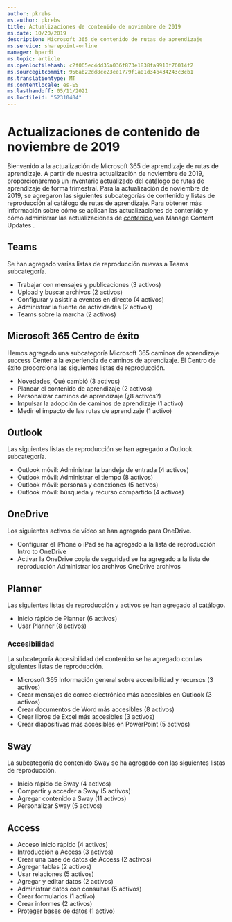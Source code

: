 ```yaml
---
author: pkrebs
ms.author: pkrebs
title: Actualizaciones de contenido de noviembre de 2019
ms.date: 10/20/2019
description: Microsoft 365 de contenido de rutas de aprendizaje
ms.service: sharepoint-online
manager: bpardi
ms.topic: article
ms.openlocfilehash: c2f065ec4dd35a036f873e1838fa9910f76014f2
ms.sourcegitcommit: 956ab22dd8ce23ee1779f1a01d34b434243c3cb1
ms.translationtype: MT
ms.contentlocale: es-ES
ms.lasthandoff: 05/11/2021
ms.locfileid: "52310404"
---
```

# <a name="november-2019-content-updates"></a>Actualizaciones de contenido de noviembre de 2019
Bienvenido a la actualización de Microsoft 365 de aprendizaje de rutas de aprendizaje. A partir de nuestra actualización de noviembre de 2019, proporcionaremos un inventario actualizado del catálogo de rutas de aprendizaje de forma trimestral. Para la actualización de noviembre de 2019, se agregaron las siguientes subcategorías de contenido y listas de reproducción al catálogo de rutas de aprendizaje. Para obtener más información sobre cómo se aplican las actualizaciones de contenido y cómo administrar las actualizaciones de [contenido,](custom_contentupdatesmanage.md)vea Manage Content Updates .    

## <a name="teams"></a>Teams
Se han agregado varias listas de reproducción nuevas a Teams subcategoría.
- Trabajar con mensajes y publicaciones (3 activos)
- Upload y buscar archivos (2 activos)
- Configurar y asistir a eventos en directo (4 activos)
- Administrar la fuente de actividades (2 activos)
- Teams sobre la marcha (2 activos)

## <a name="microsoft-365-success-center"></a>Microsoft 365 Centro de éxito
Hemos agregado una subcategoría Microsoft 365 caminos de aprendizaje success Center a la experiencia de caminos de aprendizaje. El Centro de éxito proporciona las siguientes listas de reproducción.
- Novedades, Qué cambió (3 activos)
- Planear el contenido de aprendizaje (2 activos)
- Personalizar caminos de aprendizaje (¿8 activos?)
- Impulsar la adopción de caminos de aprendizaje (1 activo)
- Medir el impacto de las rutas de aprendizaje (1 activo)

## <a name="outlook"></a>Outlook
Las siguientes listas de reproducción se han agregado a Outlook subcategoría. 
- Outlook móvil: Administrar la bandeja de entrada (4 activos)
- Outlook móvil: Administrar el tiempo (8 activos)
- Outlook móvil: personas y conexiones (5 activos)
- Outlook móvil: búsqueda y recurso compartido (4 activos)

## <a name="onedrive"></a>OneDrive
Los siguientes activos de vídeo se han agregado para OneDrive. 
- Configurar el iPhone o iPad se ha agregado a la lista de reproducción Intro to OneDrive
- Activar la OneDrive copia de seguridad se ha agregado a la lista de reproducción Administrar los archivos OneDrive archivos

## <a name="planner"></a>Planner
Las siguientes listas de reproducción y activos se han agregado al catálogo.  
- Inicio rápido de Planner (6 activos)
- Usar Planner (8 activos)

### <a name="accessibility"></a>Accesibilidad
La subcategoría Accesibilidad del contenido se ha agregado con las siguientes listas de reproducción. 
- Microsoft 365 Información general sobre accesibilidad y recursos (3 activos)
- Crear mensajes de correo electrónico más accesibles en Outlook (3 activos)
- Crear documentos de Word más accesibles (8 activos)
- Crear libros de Excel más accesibles (3 activos)
- Crear diapositivas más accesibles en PowerPoint (5 activos)

## <a name="sway"></a>Sway
La subcategoría de contenido Sway se ha agregado con las siguientes listas de reproducción. 
- Inicio rápido de Sway (4 activos)
- Compartir y acceder a Sway (5 activos)
- Agregar contenido a Sway (11 activos)
- Personalizar Sway (5 activos)

## <a name="access"></a>Access
- Acceso inicio rápido (4 activos)
- Introducción a Access (3 activos)
- Crear una base de datos de Access (2 activos)
- Agregar tablas (2 activos)
- Usar relaciones (5 activos)
- Agregar y editar datos (2 activos)
- Administrar datos con consultas (5 activos)
- Crear formularios (1 activo)
- Crear informes (2 activos)
- Proteger bases de datos (1 activo)


